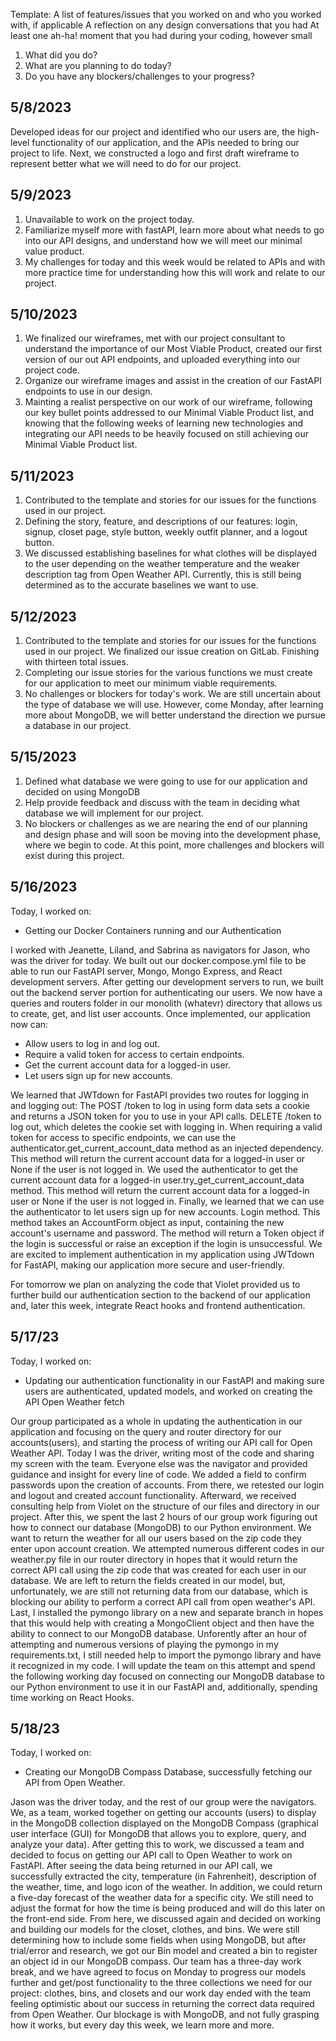 Template:
A list of features/issues that you worked on and who you worked with, if applicable
A reflection on any design conversations that you had
At least one ah-ha! moment that you had during your coding, however small
1. What did you do?
2. What are you planning to do today?
3. Do you have any blockers/challenges to your progress?

## 5/8/2023
Developed ideas for our project and identified who our users are, the high-level functionality of our application, and the APIs needed to bring our project to life. Next, we constructed a logo and first draft wireframe to represent better what we will need to do for our project.

## 5/9/2023
1. Unavailable to work on the project today.
2. Familiarize myself more with fastAPI, learn more about what needs to go into our API designs, and understand how we will meet our minimal value product.
3. My challenges for today and this week would be related to APIs and with more practice time for understanding how this will work and relate to our project.

## 5/10/2023
1. We finalized our wireframes, met with our project consultant to understand the importance of our Most Viable Product, created our first version of our out API endpoints, and uploaded everything into our project code.
2. Organize our wireframe images and assist in the creation of our FastAPI endpoints to use in our design.
3. Mainting a realist perspective on our work of our wireframe, following our key bullet points addressed to our Minimal Viable Product list, and knowing that the following weeks of learning new technologies and integrating our API needs to be heavily focused on still achieving our Minimal Viable Product list.

## 5/11/2023
 1. Contributed to the template and stories for our issues for the functions used in our project.
2. Defining the story, feature, and descriptions of our features: login, signup, closet page, style button, weekly outfit planner, and a logout button.
3. We discussed establishing baselines for what clothes will be displayed to the user depending on the weather temperature and the weaker description tag from Open Weather API. Currently, this is still being determined as to the accurate baselines we want to use.

## 5/12/2023
1. Contributed to the template and stories for our issues for the functions used in our project. We finalized our issue creation on GitLab. Finishing with thirteen total issues.
2. Completing our issue stories for the various functions we must create for our application to meet our minimum viable requirements.
3. No challenges or blockers for today's work. We are still uncertain about the type of database we will use. However, come Monday, after learning more about MongoDB, we will better understand the direction we pursue a database in our project.

## 5/15/2023
1. Defined what database we were going to use for our application and decided on using MongoDB
2. Help provide feedback and discuss with the team in deciding what database we will implement for our project.
3. No blockers or challenges as we are nearing the end of our planning and design phase and will soon be moving into the development phase, where we begin to code. At this point, more challenges and blockers will exist during this project.

## 5/16/2023

Today, I worked on:

* Getting our Docker Containers running and our Authentication

I worked with Jeanette, Liland, and Sabrina as navigators for Jason, who was the driver for today. We built out our docker.compose.yml file to be able to run our FastAPI server, Mongo, Mongo Express, and React development servers. After getting our development servers to run, we built out the backend server portion for authenticating our users. We now have a queries and routers folder in our monolith (whatevr) directory that allows us to create, get, and list user accounts. Once implemented, our application now can:

- Allow users to log in and log out.
- Require a valid token for access to certain endpoints.
- Get the current account data for a logged-in user.
- Let users sign up for new accounts.

We learned that JWTdown for FastAPI provides two routes for logging in and logging out:
The POST /token to log in using form data sets a cookie and returns a JSON token for you to use in your API calls.
DELETE /token to log out, which deletes the cookie set with logging in.
When requiring a valid token for access to specific endpoints, we can use the authenticator.get_current_account_data method as an injected dependency. This method will return the current account data for a logged-in user or None if the user is not logged in.
We used the authenticator to get the current account data for a logged-in user.try_get_current_account_data method. This method will return the current account data for a logged-in user or None if the user is not logged in.
Finally, we learned that we can use the authenticator to let users sign up for new accounts. Login method. This method takes an AccountForm object as input, containing the new account's username and password. The method will return a Token object if the login is successful or raise an exception if the login is unsuccessful.
We are excited to implement authentication in my application using JWTdown for FastAPI, making our application more secure and user-friendly.

For tomorrow we plan on analyzing the code that Violet provided us to further build our authentication section to the backend of our application and, later this week, integrate React hooks and frontend authentication.

## 5/17/23

Today, I worked on:

* Updating our authentication functionality in our FastAPI and making sure users are authenticated, updated models, and worked on creating the API Open Weather fetch

Our group participated as a whole in updating the authentication in our application and focusing on the query and router directory for our accounts(users), and starting the process of writing our API call for Open Weather API. Today I was the driver, writing most of the code and sharing my screen with the team. Everyone else was the navigator and provided guidance and insight for every line of code. We added a field to confirm passwords upon the creation of accounts. From there, we retested our login and logout and created account functionality. Afterward, we received consulting help from Violet on the structure of our files and directory in our project. After this, we spent the last 2 hours of our group work figuring out how to connect our database (MongoDB) to our Python environment. We want to return the weather for all our users based on the zip code they enter upon account creation.
We attempted numerous different codes in our weather.py file in our router directory in hopes that it would return the correct API call using the zip code that was created for each user in our database. We are left to return the fields created in our model, but, unfortunately, we are still not returning data from our database, which is blocking our ability to perform a correct API call from open weather's API. Last, I installed the pymongo library on a new and separate branch in hopes that this would help with creating a MongoClient object and then have the ability to connect to our MongoDB database. Unforently after an hour of attempting and numerous versions of playing the pymongo in my requirements.txt, I still needed help to import the pymongo library and have it recognized in my code. I will update the team on this attempt and spend the following working day focused on connecting our MongoDB database to our Python environment to use it in our FastAPI and, additionally, spending time working on React Hooks.

## 5/18/23

Today, I worked on:

* Creating our MongoDB Compass Database, successfully fetching our API from Open Weather.

Jason was the driver today, and the rest of our group were the navigators. We, as a team, worked together on getting our accounts (users) to display in the MongoDB collection displayed on the MongoDB Compass (graphical user interface (GUI) for MongoDB that allows you to explore, query, and analyze your data). After getting this to work, we discussed a team and decided to focus on getting our API call to Open Weather to work on FastAPI. After seeing the data being returned in our API call, we successfully extracted the city, temperature (in Fahrenheit), description of the weather, time, and logo icon of the weather. In addition, we could return a five-day forecast of the weather data for a specific city. We still need to adjust the format for how the time is being produced and will do this later on the front-end side. From here, we discussed again and decided on working and building our models for the closet, clothes, and bins. We were still determining how to include some fields when using MongoDB, but after trial/error and research, we got our Bin model and created a bin to register an object id in our MongoDB compass. Our team has a three-day work break, and we have agreed to focus on Monday to progress our models further and get/post functionality to the three collections we need for our project: clothes, bins, and closets and our work day ended with the team feeling optimistic about our success in returning the correct data required from Open Weather. Our blockage is with MongoDB, and not fully grasping how it works, but every day this week, we learn more and more.
